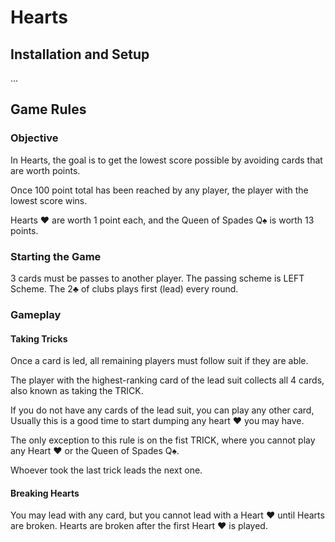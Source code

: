 # Hearts

## Installation and Setup

...

## Game Rules

### Objective

In Hearts, the goal is to get the lowest score possible by avoiding cards that are worth points.

Once 100 point total has been reached by any player, the player with the lowest score wins.

Hearts ♥ are worth 1 point each, and the Queen of Spades Q♠ is worth 13 points.

### Starting the Game

3 cards must be passes to another player. The passing scheme is LEFT Scheme. The 2♣ of clubs plays first (lead) every round.

### Gameplay

#### Taking Tricks

Once a card is led, all remaining players must follow suit if they are able.

The player with the highest-ranking card of the lead suit collects all 4 cards, also known as taking the TRICK.

If you do not have any cards of the lead suit, you can play any other card, Usually this is a good time to start dumping
any heart ♥ you may have.

The only exception to this rule is on the fist TRICK, where you cannot play any Heart ♥ or the Queen of Spades Q♠.

Whoever took the last trick leads the next one.

#### Breaking Hearts

You may lead with any card, but you cannot lead with a Heart ♥ until Hearts are broken. Hearts are broken after the
first Heart ♥ is played.

